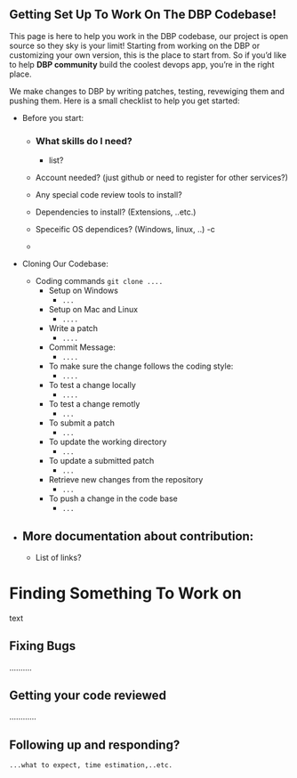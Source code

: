 ## Getting Set Up To Work On The DBP Codebase!

This page is here to help you work in the DBP codebase, our project is open source so they sky is your limit!
Starting from working on the DBP or customizing your own version, this is the place to start from.
So if you’d like to help **DBP community** build the coolest devops app, you’re in the right place.

We make changes to DBP by writing patches, testing, revewiging them and pushing them. Here is a small checklist to help you get started:

-   Before you start:

    -   ### What skills do I need?

        -   list?

    -   Account needed? (just github or need to register for other services?)
    -   Any special code review tools to install?
    -   Dependencies to install? (Extensions, ..etc.)
    -   Speceific OS dependices? (Windows, linux, ..) -c
    -

-   Cloning Our Codebase:
    -   Coding commands
        `git clone ....`
        -   Setup on Windows
            -   `...`
        -   Setup on Mac and Linux
            -   `....`
        -   Write a patch
            -   `....`
        -   Commit Message:
            -   `....`
        -   To make sure the change follows the coding style:
            -   `....`
        -   To test a change locally
            -   `....`
        -   To test a change remotly
            -   `...`
        -   To submit a patch
            -   `...`
        -   To update the working directory
            -   `...`
        -   To update a submitted patch
            -   `...`
        -   Retrieve new changes from the repository
            -   `...`
        -   To push a change in the code base
            -   `...`
-   ## More documentation about contribution:
    -   List of links?

# Finding Something To Work on

text

## Fixing Bugs

..........

## Getting your code reviewed

............

## Following up and responding?

    ...what to expect, time estimation,..etc.
